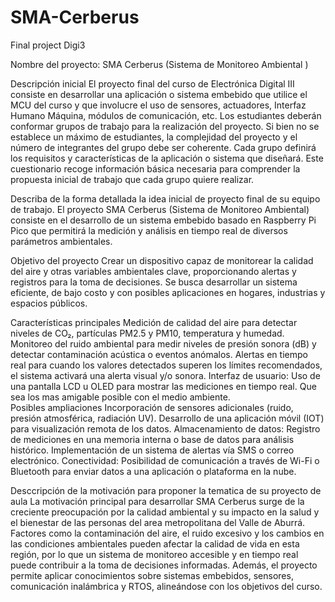 # SMA-Cerberus
Final project Digi3

Nombre del proyecto: SMA Cerberus (Sistema de Monitoreo Ambiental )

Descripción inicial
El proyecto final del curso de Electrónica Digital III consiste en desarrollar una aplicación o sistema embebido que utilice el MCU del curso y que involucre el uso de sensores, actuadores, Interfaz Humano Máquina, módulos de comunicación, etc. Los estudiantes deberán conformar grupos de trabajo para la realización del proyecto. Si bien no se establece un máximo de estudiantes, la complejidad del proyecto y el número de integrantes del grupo debe ser coherente. Cada grupo definirá los requisitos y características de la aplicación o sistema que diseñará. Este cuestionario recoge información básica necesaria para comprender la propuesta inicial de trabajo que cada grupo quiere realizar.

Describa de la forma detallada la idea inicial de proyecto final de su equipo de trabajo.
El proyecto SMA Cerberus (Sistema de Monitoreo Ambiental) consiste en el desarrollo de un sistema embebido basado en Raspberry Pi Pico que permitirá la medición y análisis en tiempo real de diversos parámetros ambientales.

Objetivo del proyecto
Crear un dispositivo capaz de monitorear la calidad del aire y otras variables ambientales clave, proporcionando alertas y registros para la toma de decisiones. Se busca desarrollar un sistema eficiente, de bajo costo y con posibles aplicaciones en hogares, industrias y espacios públicos.

Características principales
Medición de calidad del aire para detectar niveles de CO₂, partículas PM2.5 y PM10, temperatura y humedad.
Monitoreo del ruido ambiental para medir niveles de presión sonora (dB) y detectar contaminación acústica o eventos anómalos.
Alertas en tiempo real para cuando los valores detectados superen los límites recomendados, el sistema activará una alerta visual y/o sonora.
Interfaz de usuario: Uso de una pantalla LCD u OLED para mostrar las mediciones en tiempo real.
Que sea los mas amigable posible con el medio ambiente.  
Posibles ampliaciones
Incorporación de sensores adicionales (ruido, presión atmosférica, radiación UV).
Desarrollo de una aplicación móvil (IOT) para visualización remota de los datos.
Almacenamiento de datos: Registro de mediciones en una memoria interna o base de datos para análisis histórico.
Implementación de un sistema de alertas vía SMS o correo electrónico.
Conectividad: Posibilidad de comunicación a través de Wi-Fi o Bluetooth para enviar datos a una aplicación o plataforma en la nube.

Desccripción de la motivación para proponer la tematica de su proyecto de aula
La motivación principal para desarrollar SMA Cerberus surge de la creciente preocupación por la calidad ambiental y su impacto en la salud y el bienestar de las personas del area metropolitana del Valle de Aburrá. Factores como la contaminación del aire, el ruido excesivo y los cambios en las condiciones ambientales pueden afectar la calidad de vida en esta región, por lo que un sistema de monitoreo accesible y en tiempo real puede contribuir a la toma de decisiones informadas. Además, el proyecto permite aplicar conocimientos sobre sistemas embebidos, sensores, comunicación inalámbrica y RTOS, alineándose con los objetivos del curso.
